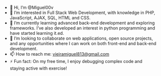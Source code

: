- 👋 Hi, I’m @Miguel00v
- 👀 I’m interested in Full Stack Web Development, with knowledge in PHP, JavaScript, AJAX, SQL, HTML and CSS.
- 🌱 I’m currently learning advanced back-end development and exploring frameworks. I’ve also developed an interest in python programming and have started learning it.ed.
- 💞️ I’m looking to collaborate on web applications, open source projects, and any opportunities where I can work on both front-end and back-end development.
- 📫 How to reach me: vieiramiguel813@gmail.com  
- ⚡ Fun fact: On my free time, I enjoy debugging complex code and staying active with exercise!

<!---
Miguel00v/Miguel00v is a ✨ special ✨ repository because its `README.md` (this file) appears on your GitHub profile.
You can click the Preview link to take a look at your changes.
--->
